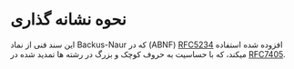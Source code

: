 # نحوه نشانه گذاری

این سند فنی از نماد Backus-Naur که در
(ABNF) [RFC5234](https://datatracker.ietf.org/doc/html/rfc5234)
افزوده شده استفاده میکند،
که با حساسیت به حروف کوچک و بزرگ در رشته ها تمدید شده در
[RFC7405](https://datatracker.ietf.org/doc/html/rfc7405).
